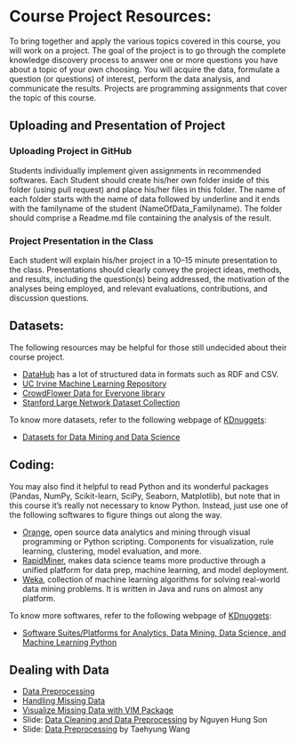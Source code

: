 # Course Project Resources:
To bring together and apply the various topics covered in this course, you will work on a project. The goal of the project is to go through the complete knowledge discovery process to answer one or more questions you have about a topic of your own choosing. You will acquire the data, formulate a question (or questions) of interest, perform the data analysis, and communicate the results. Projects are programming assignments that cover the topic of this course. 

## َUploading and Presentation of Project 
### Uploading Project in GitHub
Students individually implement given assignments in recommended softwares. 
Each Student should create his/her own folder inside of this folder (using pull request) and place his/her files in this folder. The name of each folder starts with the name of data followed by underline and it ends with the familyname of 
the student (NameOfData_Familyname). The folder should comprise a Readme.md file containing the analysis of the result. 

### Project Presentation in the Class
Each student will explain his/her project in a 10–15 minute presentation to the class. Presentations should clearly convey the project ideas, methods, and results, including the question(s) being addressed, the motivation of the analyses being employed, and relevant evaluations, contributions, and discussion questions.

## Datasets:
The following resources may be helpful for those still undecided about their course project.<br> 
* [DataHub](https://datahub.io/) has a lot of structured data in formats such as RDF and CSV. 
* [UC Irvine Machine Learning Repository](http://archive.ics.uci.edu/ml/index.php)
* [CrowdFlower Data for Everyone library](http://www.crowdflower.com/data-for-everyone)
* [Stanford Large Network Dataset Collection](https://snap.stanford.edu/data/index.html)

To know more datasets, refer to the following webpage of [KDnuggets](https://www.kdnuggets.com/index.html):
* [Datasets for Data Mining and Data Science](https://www.kdnuggets.com/datasets/index.html)

## Coding:
You may also find it helpful to read Python and its wonderful packages (Pandas, NumPy, Scikit-learn, SciPy, Seaborn, Matplotlib), but note that in this course it’s really not necessary to know Python. Instead, just use one of the following softwares to figure things out along the way.

* [Orange](http://orange.biolab.si/), open source data analytics and mining through visual programming or Python scripting. Components for visualization, rule learning, clustering, model evaluation, and more.
* [RapidMiner](http://rapidminer.com/), makes data science teams more productive through a unified platform for data prep, machine learning, and model deployment.
* [Weka](http://www.cs.waikato.ac.nz/ml/weka/index.html), collection of machine learning algorithms for solving real-world data mining problems. It is written in Java and runs on almost any platform.

To know more softwares, refer to the following webpage of [KDnuggets](https://www.kdnuggets.com/index.html):

* [Software Suites/Platforms for Analytics, Data Mining, Data Science, and Machine Learning
Python](https://www.kdnuggets.com/software/suites.html)

## Dealing with Data
* [Data Preprocessing](http://www.cs.ccsu.edu/~markov/ccsu_courses/DataMining-3.html)
* [Handling Missing Data](http://www.emgo.nl/kc/handling-missing-data/)
* [Visualize Missing Data with VIM Package](https://www.datacamp.com/community/tutorials/visualize-data-vim-package)
* Slide: [Data Cleaning and Data Preprocessing](https://www.mimuw.edu.pl/~son/datamining/DM/4-preprocess.pdf) by Nguyen Hung Son
* Slide: [Data Preprocessing](http://www.csun.edu/~twang/595DM/Slides/Week2.pdf) by Taehyung Wang
